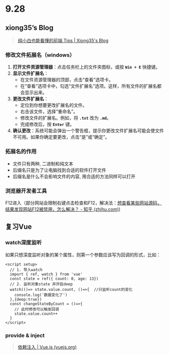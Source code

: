 # 9.28

## xiong35’s Blog

> [纯小白也能看懂的前端 Tips | Xiong35's Blog](http://www.xiong35.cn/blog3.0/post/61518cc8d836c0094f9729ea)
> 

### 修改文件拓展名（windows）

1. **打开文件资源管理器**：点击任务栏上的文件夹图标，或按 **`Win + E`** 快捷键。
2. **显示文件扩展名**：
    - 在文件资源管理器的顶部，点击“查看”选项卡。
    - 在“查看”选项卡中，勾选“文件扩展名”选项。这样，所有文件的扩展名都会显示出来。
3. **更改文件扩展名**：
    - 定位到你想要更改扩展名的文件。
    - 右击该文件，选择“重命名”。
    - 修改文件的扩展名。例如，将 **`.txt`** 改为 **`.md`**。
    - 完成修改后，按 **`Enter`** 键。
4. **确认更改**：系统可能会弹出一个警告框，提示你更改文件扩展名可能会使文件不可用。如果你确定要更改，点击“是”或“确定”。

### 拓展名的作用

- 文件只有两种, 二进制和纯文本
- 后缀名只是为了让电脑找到合适的软件打开文件
- 后缀名是什么不会影响文件的内容, 用合适的方法同样可以打开

### 浏览器开发者工具

F12进入（部分网站会限制右键点击检查和F12，解决法：[想查看某些网站源码，结果发现网站F12被禁用，怎么解决？ - 知乎 (zhihu.com)](https://zhuanlan.zhihu.com/p/657320158))

## 复习Vue

### watch深度监听

如果只想深度监听对象的某个属性，则第一个参数应该写为回调的形式，比如：

```tsx
<script setup>
  // 1. 导入watch
  import { ref, watch } from 'vue'
  const state = ref({ count: 0, age: 13})
  // 2. 监听对象state 并开启deep
  watch(()=> state.value.count, ()=>{  //只监听count的变化
    console.log('数据变化了')
  },{deep:true})
  const changeStateByCount = ()=>{
    // 此时修改可以触发回调
    state.value.count++
  }
</script>
```

### provide & inject

> [依赖注入 | Vue.js (vuejs.org)](https://cn.vuejs.org/guide/components/provide-inject.html#prop-drilling)
>